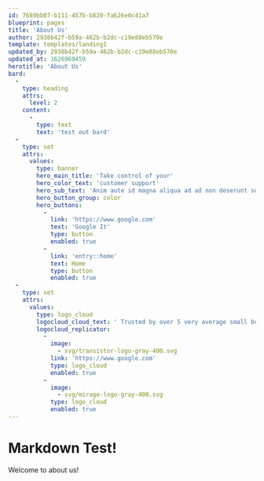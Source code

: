 ```yaml
---
id: 7689bb07-b111-457b-b820-fa626e0c41a7
blueprint: pages
title: 'About Us'
author: 2938b42f-b59a-462b-b2dc-c19e88eb570e
template: templates/landing1
updated_by: 2938b42f-b59a-462b-b2dc-c19e88eb570e
updated_at: 1626969459
herotitle: 'About Us'
bard:
  -
    type: heading
    attrs:
      level: 2
    content:
      -
        type: text
        text: 'test out bard'
  -
    type: set
    attrs:
      values:
        type: banner
        hero_main_title: 'Take control of your'
        hero_color_text: 'customer support'
        hero_sub_text: 'Anim aute id magna aliqua ad ad non deserunt sunt. Qui irure qui lorem cupidatat commodo. Elit sunt amet fugiat veniam occaecat fugiat aliqua.'
        hero_button_group: color
        hero_buttons:
          -
            link: 'https://www.google.com'
            text: 'Google It'
            type: button
            enabled: true
          -
            link: 'entry::home'
            text: Home
            type: button
            enabled: true
  -
    type: set
    attrs:
      values:
        type: logo_cloud
        logocloud_cloud_text: ' Trusted by over 5 very average small businesses '
        logocloud_replicator:
          -
            image:
              - svg/transistor-logo-gray-400.svg
            link: 'https://www.google.com'
            type: logo_cloud
            enabled: true
          -
            image:
              - svg/mirage-logo-gray-400.svg
            type: logo_cloud
            enabled: true
---
```

# Markdown Test!
Welcome to about us!